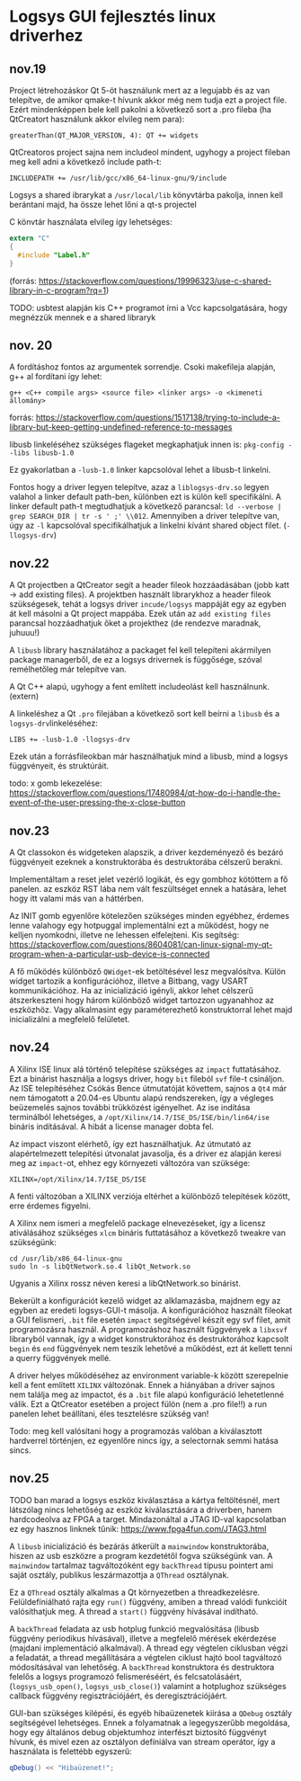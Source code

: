 # Logsys GUI fejlesztés linux driverhez

## nov.19

Project létrehozáskor Qt 5-öt használunk mert az a legujabb és az van telepítve, de amikor qmake-t hívunk akkor még nem tudja ezt a project file. Ezért mindenképpen bele kell pakolni a következő sort a .pro fileba (ha QtCreatort használunk akkor elvileg nem para):

`greaterThan(QT_MAJOR_VERSION, 4): QT += widgets`

QtCreatoros project sajna nem includeol mindent, ugyhogy a project fileban meg kell adni a következő include path-t:

`INCLUDEPATH += /usr/lib/gcc/x86_64-linux-gnu/9/include`

Logsys a shared ibrarykat a `/usr/local/lib` könyvtárba pakolja, innen kell berántani majd, ha össze lehet lőni a qt-s projectel

C könvtár használata elvileg így lehetséges:

``` C
extern "C"
{
  #include "Label.h"
}
```
(forrás: https://stackoverflow.com/questions/19996323/use-c-shared-library-in-c-program?rq=1)

TODO: usbtest alapján kis C++ programot írni a Vcc kapcsolgatására, hogy megnézzük mennek e a shared libraryk

## nov. 20

A fordításhoz fontos az argumentek sorrendje. Csoki makefileja alapján, g++ al fordítani így lehet:

`g++ <C++ compile args> <source file> <linker args> -o <kimeneti állomány>`

forrás: https://stackoverflow.com/questions/1517138/trying-to-include-a-library-but-keep-getting-undefined-reference-to-messages

libusb linkeléséhez szükséges flageket megkaphatjuk innen is: `pkg-config --libs libusb-1.0`

Ez gyakorlatban a `-lusb-1.0` linker kapcsolóval lehet a libusb-t linkelni.

Fontos hogy a driver legyen telepítve, azaz a `liblogsys-drv.so` legyen valahol a linker default path-ben, különben ezt is külön kell specifikálni. A linker default path-t megtudhatjuk a következő parancsal: `ld --verbose | grep SEARCH_DIR | tr -s ' ;' \\012`. Amennyiben a driver telepítve van, úgy az `-l` kapcsolóval specifikálhatjuk a linkelni kívánt shared object filet. (`-llogsys-drv`)

## nov.22

A Qt projectben a QtCreator segít a header fileok hozzáadásában (jobb katt -> add existing files). A projektben használt librarykhoz a header fileok szükségesek, tehát a logsys driver `incude/logsys` mappáját egy az egyben át kell másolni a Qt project mappába.
Ezek után az `add existing files` parancsal hozzáadhatjuk őket a projekthez (de rendezve maradnak, juhuuu!)

A `libusb` library használatához a packaget fel kell telepíteni akármilyen package managerből, de ez a logsys drivernek is függősége, szóval remélhetőleg már telepítve van.

A Qt C++ alapú, ugyhogy a fent említett includeolást kell használnunk. (extern)

A linkeléshez a Qt `.pro` filejában a következő sort kell beírni a `libusb` és a `logsys-drv`linkeléséhez:

```
LIBS += -lusb-1.0 -llogsys-drv
```

Ezek után a forrásfileokban már használhatjuk mind a libusb, mind a logsys függvényeit, és struktúráit.

todo: x gomb lekezelése: https://stackoverflow.com/questions/17480984/qt-how-do-i-handle-the-event-of-the-user-pressing-the-x-close-button

## nov.23

A Qt classokon és widgeteken alapszik, a driver kezdeményező és bezáró függvényeit ezeknek a konstruktorába és destruktorába célszerű berakni.

Implementáltam a reset jelet vezérlő logikát, és egy gombhoz kötöttem a fő panelen. az eszköz RST lába nem vált feszültséget ennek a hatására, lehet hogy itt valami más van a háttérben.

Az INIT gomb egyenlőre kötelezően szükséges minden egyébhez, érdemes lenne valahogy egy hotpuggal implementálni ezt a működést, hogy ne kelljen nyomkodni, illetve ne lehessen elfelejteni. Kis segítség: https://stackoverflow.com/questions/8604081/can-linux-signal-my-qt-program-when-a-particular-usb-device-is-connected

A fő működés különböző `QWidget`-ek betöltésével lesz megvalósítva. Külön widget tartozik a konfigurációhoz, illetve a Bitbang, vagy USART kommunikációhoz.
Ha az inicializáció igényli, akkor lehet célszerű átszerkeszteni hogy három különböző widget tartozzon ugyanahhoz az eszközhöz. Vagy alkalmasint egy paraméterezhető konstruktorral lehet majd inicializálni a megfelelő felületet.

## nov.24

A Xilinx ISE linux alá történő telepítése szükséges az `impact` futtatásához. Ezt a binárist használja a logsys driver, hogy `bit` fileból `svf` file-t csináljon. Az ISE telepítéséhez Csókás Bence útmutatóját követtem, sajnos a `Qt4` már nem támogatott a 20.04-es Ubuntu alapú rendszereken, így a végleges beüzemelés sajnos további trükközést igényelhet. Az ise indítása terminálból lehetséges, a `/opt/Xilinx/14.7/ISE_DS/ISE/bin/lin64/ise` bináris indításával. A hibát a license manager dobta fel.

 Az impact viszont elérhető, így ezt használhatjuk. Az útmutató az alapértelmezett telepítési útvonalat javasolja, és a driver ez alapján keresi meg az `impact`-ot, ehhez egy környezeti változóra van szüksége:

```
XILINX=/opt/Xilinx/14.7/ISE_DS/ISE
```

A fenti változóban a XILINX verziója eltérhet a különböző telepítések között, erre érdemes figyelni.

A Xilinx nem ismeri a megfelelő package elnevezéseket, így a licensz ativálásához szükséges `xlcm` bináris futtatásához a következő tweakre van szükségünk:

```
cd /usr/lib/x86_64-linux-gnu
sudo ln -s libQtNetwork.so.4 libQt_Network.so

```
Ugyanis a Xilinx rossz néven keresi a libQtNetwork.so binárist.

Bekerült a konfigurációt kezelő widget az alklamazásba, majdnem egy az egyben az eredeti logsys-GUI-t másolja. A konfigurációhoz használt fileokat a GUI felismeri, `.bit` file esetén `impact` segítségével készít egy svf filet, amit programozásra használ. A programozáshoz használt függvények a `libxsvf` libraryból vannak, így a widget konstruktorához és destruktorához kapcsolt `begin` és `end` függvények nem teszik lehetővé a működést, ezt át kellett tenni a querry függvények mellé.

A driver helyes működéséhez az environment variable-k között szerepelnie kell a fent említett `XILINX` változónak. Ennek a hiányában a driver sajnos nem találja meg az impactot, és a `.bit` file alapú konfiguráció lehetetlenné válik. Ezt a QtCreator esetében a project fülön (nem a .pro file!!) a run panelen lehet beállítani, éles tesztelésre szükség van!

Todo: meg kell valósítani hogy a programozás valóban a kiválasztott hardverrel történjen, ez egyenlőre nincs így, a selectornak semmi hatása sincs.

## nov.25

TODO ban marad a logsys eszköz kiválasztása a kártya feltöltésnél, mert látszólag nincs lehetőség az eszköz kiválasztására a driverben, hanem hardcodeolva az FPGA a target. Mindazonáltal a JTAG ID-val kapcsolatban ez egy hasznos linknek tűnik: https://www.fpga4fun.com/JTAG3.html

A `libusb` inicializáció és bezárás átkerült a `mainwindow` konstruktorába, hiszen az usb eszközre a program kezdetétől fogva szükségünk van. A `mainwindow` tartalmaz tagváltozóként egy `backThread` típusu pointert ami saját osztály, publikus leszármazottja a `QThread` osztálynak.

Ez a `QThread` osztály alkalmas a Qt környezetben a threadkezelésre. Felüldefíniálható rajta egy `run()` függvény, amiben a thread valódi funkcióit valósíthatjuk meg. A thread a `start()` függvény hívásával indítható.

A `backThread` feladata az usb hotplug funkció megvalósítása (libusb függvény periodikus hívásával), illetve a megfelelő mérések ekérdezése (majdani implementáció alkalmával). A thread egy végtelen ciklusban végzi a feladatát, a thread megállítására a végtelen ciklust hajtó bool tagváltozó módosításával van lehetőség. A `backThread` konstruktora és destruktora felelős a logsys programozó felismeréséért, és felcsatolásáért, (`logsys_usb_open()`, `logsys_usb_close()`) valamint a hotplughoz szükséges callback függvény regisztrációjáért, és deregisztrációjáért.

GUI-ban szükséges kilépési, és egyéb hibaüzenetek kiírása a `QDebug` osztály segítségével lehetséges. Ennek a folyamatnak a legegyszerűbb megoldása, hogy egy általános debug objektumhoz interfészt biztosító függvényt hívunk, és mivel ezen az osztályon defíniálva van stream operátor, így a használata is felettébb egyszerű:
``` C++
qDebug() << "Hibaüzenet!";

```
